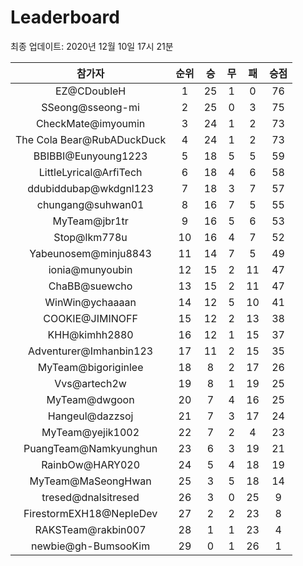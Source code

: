 # Leaderboard
최종 업데이트: 2020년 12월 10일 17시 21분




| 참가자 | 순위 | 승 | 무 | 패 | 승점 |
|:---:|:---:|:---:|:---:|:---:|:---:|
| EZ@CDoubleH | 1 | 25 | 1 | 0 | 76 |
| SSeong@sseong-mi | 2 | 25 | 0 | 3 | 75 |
| CheckMate@imyoumin | 3 | 24 | 1 | 2 | 73 |
| The Cola Bear@RubADuckDuck | 4 | 24 | 1 | 2 | 73 |
| BBIBBI@Eunyoung1223 | 5 | 18 | 5 | 5 | 59 |
| LittleLyrical@ArfiTech | 6 | 18 | 4 | 6 | 58 |
| ddubiddubap@wkdgnl123 | 7 | 18 | 3 | 7 | 57 |
| chungang@suhwan01 | 8 | 16 | 7 | 5 | 55 |
| MyTeam@jbr1tr | 9 | 16 | 5 | 6 | 53 |
| Stop@lkm778u | 10 | 16 | 4 | 7 | 52 |
| Yabeunosem@minju8843 | 11 | 14 | 7 | 5 | 49 |
| ionia@munyoubin | 12 | 15 | 2 | 11 | 47 |
| ChaBB@suewcho | 13 | 15 | 2 | 11 | 47 |
| WinWin@ychaaaan | 14 | 12 | 5 | 10 | 41 |
| COOKIE@JIMINOFF | 15 | 12 | 2 | 13 | 38 |
| KHH@kimhh2880 | 16 | 12 | 1 | 15 | 37 |
| Adventurer@Imhanbin123 | 17 | 11 | 2 | 15 | 35 |
| MyTeam@bigoriginlee | 18 | 8 | 2 | 17 | 26 |
| Vvs@artech2w | 19 | 8 | 1 | 19 | 25 |
| MyTeam@dwgoon | 20 | 7 | 4 | 16 | 25 |
| Hangeul@dazzsoj | 21 | 7 | 3 | 17 | 24 |
| MyTeam@yejik1002 | 22 | 7 | 2 | 4 | 23 |
| PuangTeam@Namkyunghun | 23 | 6 | 3 | 19 | 21 |
| RainbOw@HARY020 | 24 | 5 | 4 | 18 | 19 |
| MyTeam@MaSeongHwan | 25 | 3 | 5 | 18 | 14 |
| tresed@dnalsitresed | 26 | 3 | 0 | 25 | 9 |
| FirestormEXH18@NepleDev | 27 | 2 | 2 | 23 | 8 |
| RAKSTeam@rakbin007 | 28 | 1 | 1 | 23 | 4 |
| newbie@gh-BumsooKim | 29 | 0 | 1 | 26 | 1 |